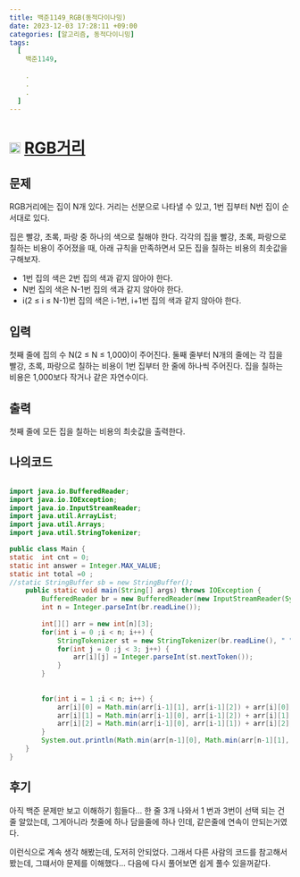 ```yaml
---
title: 백준1149_RGB(동적다이나밍)
date: 2023-12-03 17:28:11 +09:00
categories: [알고리즘, 동적다이니밍]
tags:
  [
    백준1149,
    
    .
    .
    .
  ]
---
```


# <img width="20px"  src="https://d2gd6pc034wcta.cloudfront.net/tier/10.svg" class="solvedac-tier"> [RGB거리](https://www.acmicpc.net/problem/1149) 


## 문제
<p>RGB거리에는 집이 N개 있다. 거리는 선분으로 나타낼 수 있고, 1번 집부터 N번 집이 순서대로 있다.</p>

<p>집은 빨강, 초록, 파랑 중 하나의 색으로 칠해야 한다. 각각의 집을 빨강, 초록, 파랑으로 칠하는 비용이 주어졌을 때, 아래 규칙을 만족하면서 모든 집을 칠하는 비용의 최솟값을 구해보자.</p>

<ul>
	<li>1번 집의 색은 2번 집의 색과 같지 않아야 한다.</li>
	<li>N번 집의 색은 N-1번 집의 색과 같지 않아야 한다.</li>
	<li>i(2 ≤ i ≤ N-1)번 집의 색은 i-1번, i+1번 집의 색과 같지 않아야 한다.</li>
</ul>

## 입력
<p>첫째 줄에 집의 수 N(2 ≤ N ≤ 1,000)이 주어진다. 둘째 줄부터 N개의 줄에는 각 집을 빨강, 초록, 파랑으로 칠하는 비용이 1번 집부터 한 줄에 하나씩 주어진다. 집을 칠하는 비용은 1,000보다 작거나 같은 자연수이다.</p>

## 출력
<p>첫째 줄에 모든 집을 칠하는 비용의 최솟값을 출력한다.</p>


## 나의코드

```java

import java.io.BufferedReader;
import java.io.IOException;
import java.io.InputStreamReader;
import java.util.ArrayList;
import java.util.Arrays;
import java.util.StringTokenizer;

public class Main {
static	int cnt = 0;
static int answer = Integer.MAX_VALUE;
static int total =0 ;
//static StringBuffer sb = new StringBuffer();
	public static void main(String[] args) throws IOException {
		BufferedReader br = new BufferedReader(new InputStreamReader(System.in));
		int n = Integer.parseInt(br.readLine());
		
		int[][] arr = new int[n][3];
		for(int i = 0 ;i < n; i++) {
			StringTokenizer st = new StringTokenizer(br.readLine(), " ");
			for(int j = 0 ;j < 3; j++) {
				arr[i][j] = Integer.parseInt(st.nextToken());
			}
		}
		
		
		for(int i = 1 ;i < n; i++) {
			arr[i][0] = Math.min(arr[i-1][1], arr[i-1][2]) + arr[i][0];
			arr[i][1] = Math.min(arr[i-1][0], arr[i-1][2]) + arr[i][1];
			arr[i][2] = Math.min(arr[i-1][0], arr[i-1][1]) + arr[i][2];
		}
		System.out.println(Math.min(arr[n-1][0], Math.min(arr[n-1][1], arr[n-1][2])));
	}
}
```

## 후기

<p>아직 백준 문제만 보고 이해하기 힘들다... 한 줄 3개 나와서 1 번과 3번이 선택 되는 건줄 알았는데, 그게아니라 첫줄에 하나 담을줄에 하나 인데, 같은줄에 연속이 안되는거였다.</p>
<p>이런식으로 계속 생각 해봤는데, 도저히 안되었다. 그래서 다른 사람의 코드를 참고해서 봤는데, 그떄서야 문제를 이해했다... 다음에 다시 풀어보면 쉽게 풀수 있을꺼같다.</p>
 